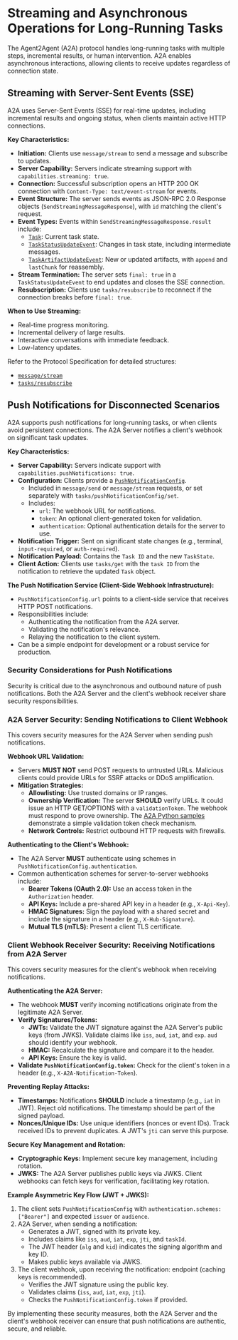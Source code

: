# Streaming and Asynchronous Operations for Long-Running Tasks

The Agent2Agent (A2A) protocol handles long-running tasks with multiple steps,
incremental results, or human intervention. A2A enables asynchronous
interactions, allowing clients to receive updates regardless of connection state.

## Streaming with Server-Sent Events (SSE)

A2A uses Server-Sent Events (SSE) for real-time updates, including incremental
results and ongoing status, when clients maintain active HTTP connections.

**Key Characteristics:**

-   **Initiation:** Clients use `message/stream` to send a message and
    subscribe to updates.
-   **Server Capability:** Servers indicate streaming support with
    `capabilities.streaming: true`.
-   **Connection:** Successful subscription opens an HTTP 200 OK connection
    with `Content-Type: text/event-stream` for events.
-   **Event Structure:** The server sends events as JSON-RPC 2.0 Response
    objects (`SendStreamingMessageResponse`), with `id` matching the client's
    request.
-   **Event Types:** Events within `SendStreamingMessageResponse.result`
    include:
    - [`Task`](../specification.md#61-task-object): Current task state.
    - [`TaskStatusUpdateEvent`](../specification.md#722-taskstatusupdateevent-object):
        Changes in task state, including intermediate messages.
    - [`TaskArtifactUpdateEvent`](../specification.md#723-taskartifactupdateevent-object):
        New or updated artifacts, with `append` and `lastChunk` for
        reassembly.
-   **Stream Termination:** The server sets `final: true` in a
    `TaskStatusUpdateEvent` to end updates and closes the SSE connection.
-   **Resubscription:** Clients use `tasks/resubscribe` to reconnect if the
    connection breaks before `final: true`.

**When to Use Streaming:**

-   Real-time progress monitoring.
-   Incremental delivery of large results.
-   Interactive conversations with immediate feedback.
-   Low-latency updates.

Refer to the Protocol Specification for detailed structures:

- [`message/stream`](../specification.md#72-messagestream)
- [`tasks/resubscribe`](../specification.md#79-tasksresubscribe)

## Push Notifications for Disconnected Scenarios

A2A supports push notifications for long-running tasks, or when clients avoid
persistent connections. The A2A Server notifies a client's webhook on
significant task updates.

**Key Characteristics:**

- **Server Capability:** Servers indicate support with
    `capabilities.pushNotifications: true`.
- **Configuration:** Clients provide a
    [`PushNotificationConfig`](../specification.md#68-pushnotificationconfig-object).
    -   Included in `message/send` or `message/stream` requests, or set
        separately with `tasks/pushNotificationConfig/set`.
    -   Includes:
        - `url`: The webhook URL for notifications.
        - `token`: An optional client-generated token for validation.
        - `authentication`: Optional authentication details for the server to use.
- **Notification Trigger:** Sent on significant state changes (e.g., terminal,
    `input-required`, or `auth-required`).
- **Notification Payload:** Contains the `Task ID` and the new `TaskState`.
- **Client Action:** Clients use `tasks/get` with the `task ID` from the
    notification to retrieve the updated `Task` object.

**The Push Notification Service (Client-Side Webhook Infrastructure):**

-   `PushNotificationConfig.url` points to a client-side service that
    receives HTTP POST notifications.
-   Responsibilities include:
    -   Authenticating the notification from the A2A server.
    -   Validating the notification's relevance.
    -   Relaying the notification to the client system.
-   Can be a simple endpoint for development or a robust service for
    production.

### Security Considerations for Push Notifications

Security is critical due to the asynchronous and outbound nature of push
notifications. Both the A2A Server and the client's webhook receiver share
security responsibilities.

### A2A Server Security: Sending Notifications to Client Webhook

This covers security measures for the A2A Server when sending push notifications.

**Webhook URL Validation:**

-   Servers **MUST NOT** send POST requests to untrusted URLs. Malicious
    clients could provide URLs for SSRF attacks or DDoS amplification.
-   **Mitigation Strategies:**
    -   **Allowlisting:** Use trusted domains or IP ranges.
    -   **Ownership Verification:** The server **SHOULD** verify URLs. It
        could issue an HTTP GET/OPTIONS with a `validationToken`. The webhook
        must respond to prove ownership. The
        [A2A Python samples](https://github.com/a2aproject/a2a-samples)
        demonstrate a simple validation token check mechanism.
    -   **Network Controls:** Restrict outbound HTTP requests with firewalls.

**Authenticating to the Client's Webhook:**

-   The A2A Server **MUST** authenticate using schemes in
    `PushNotificationConfig.authentication`.
-   Common authentication schemes for server-to-server webhooks include:
    -   **Bearer Tokens (OAuth 2.0):** Use an access token in the
        `Authorization` header.
    -   **API Keys:** Include a pre-shared API key in a header (e.g.,
        `X-Api-Key`).
    -   **HMAC Signatures:** Sign the payload with a shared secret and include
        the signature in a header (e.g., `X-Hub-Signature`).
    -   **Mutual TLS (mTLS):** Present a client TLS certificate.

### Client Webhook Receiver Security: Receiving Notifications from A2A Server

This covers security measures for the client's webhook when receiving
notifications.

**Authenticating the A2A Server:**

-   The webhook **MUST** verify incoming notifications originate from the
    legitimate A2A Server.
-   **Verify Signatures/Tokens:**
    -   **JWTs:** Validate the JWT signature against the A2A Server's public
        keys (from JWKS). Validate claims like `iss`, `aud`, `iat`, and `exp`.
        `aud` should identify your webhook.
    -   **HMAC:** Recalculate the signature and compare it to the header.
    -   **API Keys:** Ensure the key is valid.
-   **Validate `PushNotificationConfig.token`:** Check for the client's token
    in a header (e.g., `X-A2A-Notification-Token`).

**Preventing Replay Attacks:**

-   **Timestamps:** Notifications **SHOULD** include a timestamp (e.g., `iat`
    in JWT). Reject old notifications. The timestamp should be part of the
    signed payload.
-   **Nonces/Unique IDs:** Use unique identifiers (nonces or event IDs). Track
    received IDs to prevent duplicates. A JWT's `jti` can serve this purpose.

**Secure Key Management and Rotation:**

-   **Cryptographic Keys:** Implement secure key management, including
    rotation.
-   **JWKS:** The A2A Server publishes public keys via JWKS. Client webhooks
    can fetch keys for verification, facilitating key rotation.

**Example Asymmetric Key Flow (JWT + JWKS):**

1.  The client sets `PushNotificationConfig` with `authentication.schemes:
    ["Bearer"]` and expected `issuer` or `audience`.
2.  A2A Server, when sending a notification:
    -   Generates a JWT, signed with its private key.
    -   Includes claims like `iss`, `aud`, `iat`, `exp`, `jti`, and `taskId`.
    -   The JWT header (`alg` and `kid`) indicates the signing algorithm and
        key ID.
    -   Makes public keys available via JWKS.
2.  The client webhook, upon receiving the notification:
      endpoint (caching keys is recommended).
    - Verifies the JWT signature using the public key.
    - Validates claims (`iss`, `aud`, `iat`, `exp`, `jti`).
    - Checks the `PushNotificationConfig.token` if provided.

By implementing these security measures, both the A2A Server and the client's
webhook receiver can ensure that push notifications are authentic, secure, and
reliable.
